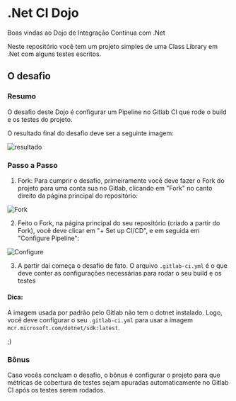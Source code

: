 # .Net CI Dojo

Boas vindas ao Dojo de Integração Contínua com .Net

Neste repositório você tem um projeto simples de uma Class Library em .Net com alguns testes escritos.

## O desafio

### Resumo

O desafio deste Dojo é configurar um Pipeline no Gitlab CI que rode o build e os testes do projeto.

O resultado final do desafio deve ser a seguinte imagem:

![resultado](https://i.ibb.co/QmSjPWN/image.png)

### Passo a Passo

1. Fork: Para cumprir o desafio, primeiramente você deve fazer o Fork do projeto para uma conta sua no Gitlab, clicando em "Fork" no canto direito da página principal do repositório:

![Fork](https://i.ibb.co/26DGxMQ/image.png)

2. Feito o Fork, na página principal do seu repositório (criado a partir do Fork), você deve clicar em "+ Set up CI/CD", e em seguida em "Configure Pipeline":

![Configure](https://i.ibb.co/fSxG0Tg/image.png)

3. A partir daí começa o desafio de fato. O arquivo `.gitlab-ci.yml` é o que deve conter as configurações necessárias para rodar o seu build e os testes

#### Dica:

A imagem usada por padrão pelo Gitlab não tem o dotnet instalado. Logo, você deve configurar o seu `.gitlab-ci.yml` para usar a imagem `mcr.microsoft.com/dotnet/sdk:latest`.

;)

### Bônus

Caso vocês concluam o desafio, o bônus é configurar o projeto para que métricas de cobertura de testes sejam apuradas automaticamente no Gitlab CI após os testes serem rodados.
